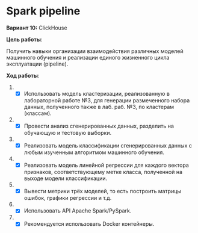 # Spark pipeline

**Вариант 10:** ClickHouse

**Цель работы**:

Получить навыки организации взаимодействия различных моделей машинного обучения и реализации единого жизненного цикла эксплуатации (pipeline).

**Ход работы**:

1. - [X] Использовать модель кластеризации, реализованную в лабораторной работе №3, для генерации размеченного набора данных, полученного также в лаб. раб. №3, по кластерам (классам).
2. - [X] Провести анализ сгенерированных данных, разделить на обучающую и тестовую выборки.
3. - [X] Реализовать модель классификации сгенерированных данных с любым изученным алгоритмом машинного обучения.
4. - [X] Реализовать модель линейной регрессии для каждого вектора признаков, соответствующему метке класса, полученной на выходе модели классификации.
5. - [X] Вывести метрики трёх моделей, то есть построить матрицы ошибок, графики регрессии и т.д.
6. - [X] Использовать API Apache Spark/PySpark.
7. - [X] Рекомендуется использовать Docker контейнеры.
